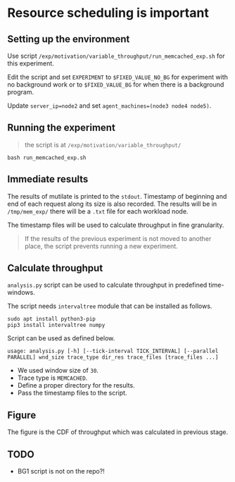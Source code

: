 # Resource scheduling is important

## Setting up the environment

Use script `/exp/motivation/variable_throughput/run_memcached_exp.sh`
for this experiment.

Edit the script and set `EXPERIMENT` to 
`$FIXED_VALUE_NO_BG` for experiment with no background work or to
`$FIXED_VALUE_BG` for when there is a background program.

Update `server_ip=node2` and set `agent_machines=(node3 node4 node5)`.

## Running the experiment

> the script is at `/exp/motivation/variable_throughput/`

```
bash run_memcached_exp.sh
```

## Immediate results

The results of mutilate is printed to the `stdout`.
Timestamp of beginning and end of each request along its size is also recorded.
The results will be in `/tmp/mem_exp/` there will be a `.txt` file for
each workload node.

The timestamp files will be used to calculate throughput in fine granularity.

> If the results of the previous experiment is not moved to another place,
the script prevents running a new experiment.

## Calculate throughput

`analysis.py` script can be used to calculate throughput in predefined
time-windows.

The script needs `intervaltree` module that can be installed as follows.

```
sudo apt install python3-pip
pip3 install intervaltree numpy
```

Script can be used as defined below.

```
usage: analysis.py [-h] [--tick-interval TICK_INTERVAL] [--parallel PARALLEL] wnd_size trace_type dir_res trace_files [trace_files ...]
```

* We used window size of `30`.
* Trace type is `MEMCACHED`.
* Define a proper directory for the results.
* Pass the timestamp files to the script.

## Figure

The figure is the CDF of throughput which was calculated in previous stage.

## TODO

* BG1 script is not on the repo?!

